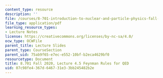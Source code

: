 ```yaml
---
content_type: resource
description: ''
file: /courses/8-701-introduction-to-nuclear-and-particle-physics-fall-2020/07c98fe4367d646731e33bb245482b2e_MIT8_701f20_lec4.5.pdf
file_type: application/pdf
learning_resource_types:
- Lecture Notes
license: https://creativecommons.org/licenses/by-nc-sa/4.0/
ocw_type: OCWFile
parent_title: Lecture Slides
parent_type: CourseSection
parent_uid: 75ab9f65-e7ec-e552-10bf-b2eca4629bf0
resourcetype: Document
title: 8.701 Fall 2020, Lecture 4.5 Feynman Rules for QED
uid: 07c98fe4-367d-6467-31e3-3bb245482b2e
---
```

